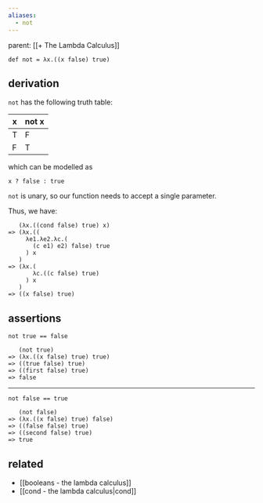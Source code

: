 ```yaml
---
aliases:
  - not
---
```

parent: [[+ The Lambda Calculus]]

```
def not = λx.((x false) true)
```

## derivation

`not` has the following truth table:

|x|not x|
|---|---|
|T|F|
|F|T|

which can be modelled as

`x ? false : true`

`not` is unary, so our function needs to accept a single parameter.

Thus, we have:

```
   (λx.((cond false) true) x)
=> (λx.((
     λe1.λe2.λc.(
       (c e1) e2) false) true
     ) x
   )
=> (λx.(
       λc.((c false) true)
     ) x
   )
=> ((x false) true)
```

## assertions

`not true == false`

```
   (not true)
=> (λx.((x false) true) true)
=> ((true false) true)
=> ((first false) true)
=> false
```

---

`not false == true`

```
   (not false)
=> (λx.((x false) true) false)
=> ((false false) true)
=> ((second false) true)
=> true
```

## related

- [[booleans - the lambda calculus]]
- [[cond - the lambda calculus|cond]]
